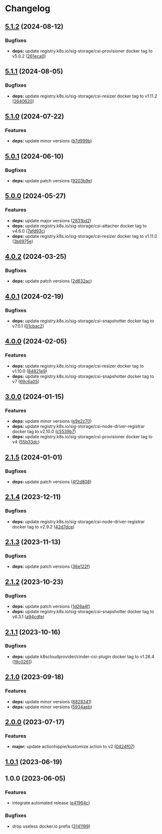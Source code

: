# Changelog

## [5.1.2](https://github.com/kustomhippie/cinder-csi/compare/v5.1.1...v5.1.2) (2024-08-12)


### Bugfixes

* **deps:** update registry.k8s.io/sig-storage/csi-provisioner docker tag to v5.0.2 ([261eca0](https://github.com/kustomhippie/cinder-csi/commit/261eca0eeb8fb2982b6d55c403009e0c968de72f))

## [5.1.1](https://github.com/kustomhippie/cinder-csi/compare/v5.1.0...v5.1.1) (2024-08-05)


### Bugfixes

* **deps:** update registry.k8s.io/sig-storage/csi-resizer docker tag to v1.11.2 ([2640620](https://github.com/kustomhippie/cinder-csi/commit/264062055cfaf376dafe418e81e683afaf39a10d))

## [5.1.0](https://github.com/kustomhippie/cinder-csi/compare/v5.0.1...v5.1.0) (2024-07-22)


### Features

* **deps:** update minor versions ([b7d999b](https://github.com/kustomhippie/cinder-csi/commit/b7d999b64273c442963486cb2be26ad7df08db4c))

## [5.0.1](https://github.com/kustomhippie/cinder-csi/compare/v5.0.0...v5.0.1) (2024-06-10)


### Bugfixes

* **deps:** update patch versions ([9203b9e](https://github.com/kustomhippie/cinder-csi/commit/9203b9ec1d9fe47b8894a2c6bba085a1a3abd6dd))

## [5.0.0](https://github.com/kustomhippie/cinder-csi/compare/v4.0.2...v5.0.0) (2024-05-27)


### Features

* **deps:** update major versions ([2831bd2](https://github.com/kustomhippie/cinder-csi/commit/2831bd2b876662da79f4b2f58aa7dd8a0a132c47))
* **deps:** update registry.k8s.io/sig-storage/csi-attacher docker tag to v4.6.0 ([7afd93c](https://github.com/kustomhippie/cinder-csi/commit/7afd93c8f2dad98d17b6dc01d9830f367c5b2248))
* **deps:** update registry.k8s.io/sig-storage/csi-resizer docker tag to v1.11.0 ([3b6975e](https://github.com/kustomhippie/cinder-csi/commit/3b6975e7fbee18071c49887275f33225f7303425))

## [4.0.2](https://github.com/kustomhippie/cinder-csi/compare/v4.0.1...v4.0.2) (2024-03-25)


### Bugfixes

* **deps:** update patch versions ([2d632ac](https://github.com/kustomhippie/cinder-csi/commit/2d632accb2bad064e1a8dafe169ed2bad813130e))

## [4.0.1](https://github.com/kustomhippie/cinder-csi/compare/v4.0.0...v4.0.1) (2024-02-19)


### Bugfixes

* **deps:** update registry.k8s.io/sig-storage/csi-snapshotter docker tag to v7.0.1 ([01cbac2](https://github.com/kustomhippie/cinder-csi/commit/01cbac2cf3549533356a0652a7529b95223e22df))

## [4.0.0](https://github.com/kustomhippie/cinder-csi/compare/v3.0.0...v4.0.0) (2024-02-05)


### Features

* **deps:** update registry.k8s.io/sig-storage/csi-resizer docker tag to v1.10.0 ([84821e9](https://github.com/kustomhippie/cinder-csi/commit/84821e9f9f6646804ed7a1cb0eb82e456d428f6d))
* **deps:** update registry.k8s.io/sig-storage/csi-snapshotter docker tag to v7 ([69c6a05](https://github.com/kustomhippie/cinder-csi/commit/69c6a0595f2d0c7e20ef01bfb1054b2d7766a93e))

## [3.0.0](https://github.com/kustomhippie/cinder-csi/compare/v2.1.5...v3.0.0) (2024-01-15)


### Features

* **deps:** update minor versions ([e9e2c70](https://github.com/kustomhippie/cinder-csi/commit/e9e2c7008478b288e517b8670bb6b5de621f894c))
* **deps:** update registry.k8s.io/sig-storage/csi-node-driver-registrar docker tag to v2.10.0 ([c5539b7](https://github.com/kustomhippie/cinder-csi/commit/c5539b756a2144bac690e788a0c9d8f5efe31835))
* **deps:** update registry.k8s.io/sig-storage/csi-provisioner docker tag to v4 ([55b33dc](https://github.com/kustomhippie/cinder-csi/commit/55b33dc474415f0e8e8051b2527fff06a52f8caf))

## [2.1.5](https://github.com/kustomhippie/cinder-csi/compare/v2.1.4...v2.1.5) (2024-01-01)


### Bugfixes

* **deps:** update patch versions ([4f2d808](https://github.com/kustomhippie/cinder-csi/commit/4f2d80884c8f329a70a9a47c37e17be85faab912))

## [2.1.4](https://github.com/kustomhippie/cinder-csi/compare/v2.1.3...v2.1.4) (2023-12-11)


### Bugfixes

* **deps:** update registry.k8s.io/sig-storage/csi-node-driver-registrar docker tag to v2.9.2 ([42d7dce](https://github.com/kustomhippie/cinder-csi/commit/42d7dceee551b494ffb2d5b041da65c965dc0262))

## [2.1.3](https://github.com/kustomhippie/cinder-csi/compare/v2.1.2...v2.1.3) (2023-11-13)


### Bugfixes

* **deps:** update patch versions ([36e122f](https://github.com/kustomhippie/cinder-csi/commit/36e122f34dcd296a0f98f5fd6131c16b4370bc00))

## [2.1.2](https://github.com/kustomhippie/cinder-csi/compare/v2.1.1...v2.1.2) (2023-10-23)


### Bugfixes

* **deps:** update patch versions ([1d26a4f](https://github.com/kustomhippie/cinder-csi/commit/1d26a4f71f07fc799e95266431dee94c53a26d8d))
* **deps:** update registry.k8s.io/sig-storage/csi-snapshotter docker tag to v6.3.1 ([a94cdfe](https://github.com/kustomhippie/cinder-csi/commit/a94cdfe4615c0bfd7e5ea9d9219317d97b678e32))

## [2.1.1](https://github.com/kustomhippie/cinder-csi/compare/v2.1.0...v2.1.1) (2023-10-16)


### Bugfixes

* **deps:** update k8scloudprovider/cinder-csi-plugin docker tag to v1.26.4 ([19c0261](https://github.com/kustomhippie/cinder-csi/commit/19c02619881ee93fb19650fb410c61d4f37eacfc))

## [2.1.0](https://github.com/kustomhippie/cinder-csi/compare/v2.0.0...v2.1.0) (2023-09-18)


### Features

* **deps:** update minor versions ([6828341](https://github.com/kustomhippie/cinder-csi/commit/6828341151feef8f095df109810f62ec013d0d68))
* **deps:** update minor versions ([5934aeb](https://github.com/kustomhippie/cinder-csi/commit/5934aeb934fe6da10779d274bbe2437a0d9659b1))

## [2.0.0](https://github.com/kustomhippie/cinder-csi/compare/v1.0.1...v2.0.0) (2023-07-17)


### Features

* **major:** update actionhippie/kustomize action to v2 ([0424f07](https://github.com/kustomhippie/cinder-csi/commit/0424f073a8c573d5f06549935ef3c80eac49d5bb))

## [1.0.1](https://github.com/kustomhippie/cinder-csi/compare/v1.0.0...v1.0.1) (2023-06-19)

## 1.0.0 (2023-06-05)


### Features

* integrate automated release ([e41964c](https://github.com/kustomhippie/cinder-csi/commit/e41964c025be299878b00ab1009cdf2e615c87cf))


### Bugfixes

* drop useless docker.io prefix ([3141199](https://github.com/kustomhippie/cinder-csi/commit/31411991b4a1c2fc3fde70341afdbead5d6572c1))
